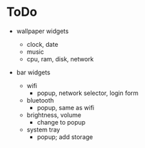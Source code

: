 
# ToDo

- wallpaper widgets
  - clock, date
  - music 
  - cpu, ram, disk, network

- bar widgets
  - wifi
    - popup, network selector, login form
  - bluetooth
    - popup, same as wifi
  - brightness, volume
    - change to popup
  - system tray
    - popup; add storage
